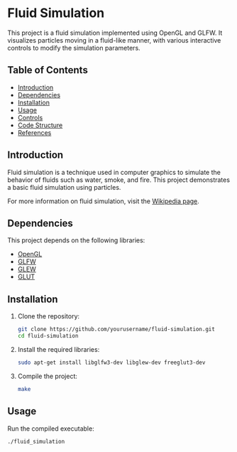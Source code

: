 # Fluid Simulation

This project is a fluid simulation implemented using OpenGL and GLFW. It visualizes particles moving in a fluid-like manner, with various interactive controls to modify the simulation parameters.

## Table of Contents
- [Introduction](#introduction)
- [Dependencies](#dependencies)
- [Installation](#installation)
- [Usage](#usage)
- [Controls](#controls)
- [Code Structure](#code-structure)
- [References](#references)

## Introduction

Fluid simulation is a technique used in computer graphics to simulate the behavior of fluids such as water, smoke, and fire. This project demonstrates a basic fluid simulation using particles.

For more information on fluid simulation, visit the [Wikipedia page](https://en.wikipedia.org/wiki/Fluid_simulation).

## Dependencies

This project depends on the following libraries:
- [OpenGL](https://en.wikipedia.org/wiki/OpenGL)
- [GLFW](https://en.wikipedia.org/wiki/GLFW)
- [GLEW](https://en.wikipedia.org/wiki/OpenGL_Extension_Wrangler_Library)
- [GLUT](https://en.wikipedia.org/wiki/OpenGL_Utility_Toolkit)

## Installation

1. Clone the repository:
    ```sh
    git clone https://github.com/yourusername/fluid-simulation.git
    cd fluid-simulation
    ```

2. Install the required libraries:
    ```sh
    sudo apt-get install libglfw3-dev libglew-dev freeglut3-dev
    ```

3. Compile the project:
    ```sh
    make
    ```

## Usage

Run the compiled executable:
```sh
./fluid_simulation
